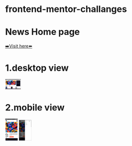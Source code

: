 # frontend-mentor-challanges

# News Home page

<a href="https://newshomepage7070.netlify.app/">➡️Visit here⬅️ </a>

# 1.desktop view

<img src="./completed-imgs/Screenshot 2022-11-03 235954.png" width="50" />

# 2.mobile view

<div float="left">
  <img src="./completed-imgs/FE-C1-mobileView.png" width="40"/>
<img src="./completed-imgs/PE-C1-mobileMenu.png"width="40"/>
</div>
